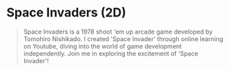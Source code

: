 # Space Invaders (2D)

> Space Invaders is a 1978 shoot 'em up arcade game developed by Tomohiro Nishikado. I created 'Space Invader' through online learning on Youtube, diving into the world of game development independently. Join me in exploring the excitement of 'Space Invader'!
